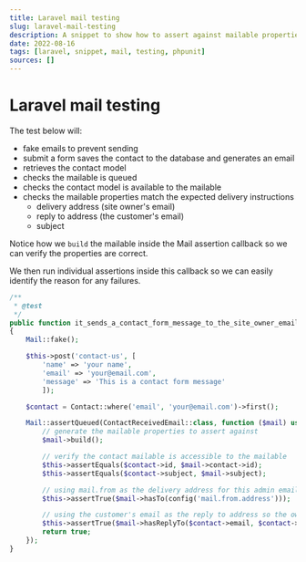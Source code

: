 ```yaml
---
title: Laravel mail testing
slug: laravel-mail-testing
description: A snippet to show how to assert against mailable properties in feature tests.
date: 2022-08-16
tags: [laravel, snippet, mail, testing, phpunit]
sources: []
---
```


# Laravel mail testing

The test below will:
- fake emails to prevent sending
- submit a form saves the contact to the database and generates an email
- retrieves the contact model
- checks the mailable is queued
- checks the contact model is available to the mailable
- checks the mailable properties match the expected delivery instructions
  - delivery address (site owner's email)
  - reply to address (the customer's email)
  - subject

Notice how we `build` the mailable inside the Mail assertion callback so we can verify the properties are correct.

We then run individual assertions inside this callback so we can easily identify the reason for any failures.

```php
/**
 * @test
 */
public function it_sends_a_contact_form_message_to_the_site_owner_email_address()
{
    Mail::fake();

    $this->post('contact-us', [
        'name' => 'your name',
        'email' => 'your@email.com',
        'message' => 'This is a contact form message'
        ]);

    $contact = Contact::where('email', 'your@email.com')->first();

    Mail::assertQueued(ContactReceivedEmail::class, function ($mail) use ($contact) {
        // generate the mailable properties to assert against
        $mail->build();

        // verify the contact mailable is accessible to the mailable
        $this->assertEquals($contact->id, $mail->contact->id);
        $this->assertEquals($contact->subject, $mail->subject);

        // using mail.from as the delivery address for this admin email
        $this->assertTrue($mail->hasTo(config('mail.from.address')));

        // using the customer's email as the reply to address so the owner can reply easily
        $this->assertTrue($mail->hasReplyTo($contact->email, $contact->name));
        return true;
    });
}
```